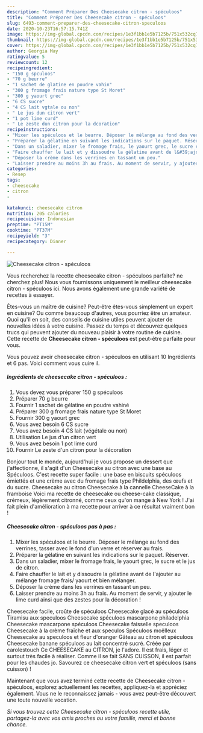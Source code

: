 ```yaml
---
description: "Comment Préparer Des Cheesecake citron - spéculoos"
title: "Comment Préparer Des Cheesecake citron - spéculoos"
slug: 6493-comment-preparer-des-cheesecake-citron-speculoos
date: 2020-10-23T16:57:15.741Z
image: https://img-global.cpcdn.com/recipes/1e3f1bb1e5b7125b/751x532cq70/cheesecake-citron-speculoos-photo-principale-de-la-recette.jpg
thumbnail: https://img-global.cpcdn.com/recipes/1e3f1bb1e5b7125b/751x532cq70/cheesecake-citron-speculoos-photo-principale-de-la-recette.jpg
cover: https://img-global.cpcdn.com/recipes/1e3f1bb1e5b7125b/751x532cq70/cheesecake-citron-speculoos-photo-principale-de-la-recette.jpg
author: Georgia May
ratingvalue: 5
reviewcount: 12
recipeingredient:
- "150 g spculoos"
- "70 g beurre"
- "1 sachet de glatine en poudre vahin"
- "300 g fromage frais nature type St Moret"
- "300 g yaourt grec"
- "6 CS sucre"
- "4 CS lait vgtale ou non"
- " Le jus dun citron vert"
- "1 pot lime curd"
- " Le zeste dun citron pour la dcoration"
recipeinstructions:
- "Mixer les spéculoos et le beurre. Déposer le mélange au fond des verrines, tasser avec le fond d&#39;un verre et réserver au frais."
- "Préparer la gélatine en suivant les indications sur le paquet. Réserver."
- "Dans un saladier, mixer le fromage frais, le yaourt grec, le sucre et le jus de citron."
- "Faire chauffer le lait et y dissoudre la gélatine avant de l&#39;ajouter au mélange fromage frais/ yaourt et bien mélanger."
- "Déposer la crème dans les verrines en tassant un peu."
- "Laisser prendre au moins 3h au frais. Au moment de servir, y ajouter le lime curd ainsi que des zestes pour la décoration !"
categories:
- Resep
tags:
- cheesecake
- citron
- 

katakunci: cheesecake citron  
nutrition: 205 calories
recipecuisine: Indonesian
preptime: "PT15M"
cooktime: "PT37M"
recipeyield: "3"
recipecategory: Dinner

---
```



![Cheesecake citron - spéculoos](https://img-global.cpcdn.com/recipes/1e3f1bb1e5b7125b/751x532cq70/cheesecake-citron-speculoos-photo-principale-de-la-recette.jpg)

Vous recherchez la recette cheesecake citron - spéculoos parfaite? ne cherchez plus! Nous vous fournissons uniquement le meilleur cheesecake citron - spéculoos ici. Nous avons également une grande variété de recettes à essayer.

Êtes-vous un maître de cuisine? Peut-être êtes-vous simplement un expert en cuisine? Ou comme beaucoup d'autres, vous pourriez être un amateur. Quoi qu'il en soit, des conseils de cuisine utiles peuvent ajouter de nouvelles idées à votre cuisine. Passez du temps et découvrez quelques trucs qui peuvent ajouter du nouveau plaisir à votre routine de cuisine. Cette recette de <strong> Cheesecake citron - spéculoos </strong> est peut-être parfaite pour vous.

<!--inarticleads1-->

Vous pouvez avoir cheesecake citron - spéculoos en utilisant 10 Ingrédients et 6 pas. Voici comment vous cuire il.

##### Ingrédients de cheesecake citron - spéculoos :

1. Vous devez vous préparer 150 g spéculoos
1. Préparer 70 g beurre
1. Fournir 1 sachet de gélatine en poudre vahiné
1. Préparer 300 g fromage frais nature type St Moret
1. Fournir 300 g yaourt grec
1. Vous avez besoin 6 CS sucre
1. Vous avez besoin 4 CS lait (végétale ou non)
1. Utilisation  Le jus d&#39;un citron vert
1. Vous avez besoin 1 pot lime curd
1. Fournir  Le zeste d&#39;un citron pour la décoration


Bonjour tout le monde, aujourd&#39;hui je vous propose un dessert que j&#39;affectionne, il s&#39;agit d&#39;un Cheesecake au citron avec une base au Spéculoos. C&#39;est recette super facile : une base en biscuits spéculoos émiettés et une crème avec du fromage frais type Phildelphia, des œufs et du sucre. Cheesecake au citron Cheesecake à la cannelle CheeseCake à la framboise Voici ma recette de cheesecake ou cheese-cake classique, crémeux, légèrement citronné, comme ceux qu&#39;on mange à New York ! J&#39;ai fait plein d&#39;amélioration à ma recette pour arriver à ce résultat vraiment bon ! 

<!--inarticleads2-->

##### Cheesecake citron - spéculoos pas à pas :

1. Mixer les spéculoos et le beurre. Déposer le mélange au fond des verrines, tasser avec le fond d&#39;un verre et réserver au frais.
1. Préparer la gélatine en suivant les indications sur le paquet. Réserver.
1. Dans un saladier, mixer le fromage frais, le yaourt grec, le sucre et le jus de citron.
1. Faire chauffer le lait et y dissoudre la gélatine avant de l&#39;ajouter au mélange fromage frais/ yaourt et bien mélanger.
1. Déposer la crème dans les verrines en tassant un peu.
1. Laisser prendre au moins 3h au frais. Au moment de servir, y ajouter le lime curd ainsi que des zestes pour la décoration !


Cheesecake facile, croûte de spéculoos Cheesecake glacé au spéculoos Tiramisu aux speculoos Cheesecake spéculoos mascarpone philadelphia Cheesecake mascarpone spéculoos Cheesecake faisselle speculoos Cheesecake à la crème fraîche et aux speculos Spéculoos moëlleux Cheesecake au speculoos et fleur d&#39;oranger Gâteau au citron et spéculoos Cheesecake banane spéculoos au lait concentré sucré. Créée par carolestouch Ce CHEESECAKE au CITRON, je l&#39;adore. Il est frais, léger et surtout très facile à réaliser. Comme il se fait SANS CUISSON, il est parfait pour les chaudes jo. Savourez ce cheesecake citron vert et spéculoos (sans cuisson) ! 

<!--inarticleads1-->

<p>
Maintenant que vous avez terminé cette recette de Cheesecake citron - spéculoos, explorez actuellement les recettes, appliquez-la et appréciez également. Vous ne le reconnaissez jamais - vous avez peut-être découvert une toute nouvelle vocation.
</p>

<p>
<i>Si vous trouvez cette Cheesecake citron - spéculoos recette utile, partagez-la avec vos amis proches ou votre famille, merci et bonne chance.</i>
</p>
